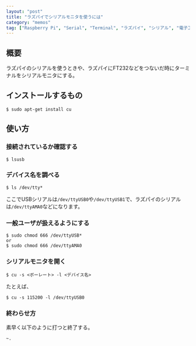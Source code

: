 ```yaml
---
layout: "post"
title: "ラズパイでシリアルモニタを使うには"
category: "memos"
tag: ["Raspberry Pi", "Serial", "Terminal", "ラズパイ", "シリアル", "電子工作", "Arduino", "ターミナル"]
---
```


## 概要

ラズパイのシリアルを使うときや、ラズパイにFT232などをつないだ時にターミナルをシリアルモニタにする。
<!--more-->

## インストールするもの

    $ sudo apt-get install cu

## 使い方

### 接続されているか確認する

    $ lsusb

### デバイス名を調べる

    $ ls /dev/tty*

ここでUSBシリアルは`/dev/ttyUSB0`や`/dev/ttyUSB1`で、ラズパイのシリアルは`/dev/ttyAMA0`などになります。

### 一般ユーザが扱えるようにする

	$ sudo chmod 666 /dev/ttyUSB*
	or
	$ sudo chmod 666 /dev/ttyAMA0

### シリアルモニタを開く

	$ cu -s <ボーレート> -l <デバイス名>

たとえば、

	$ cu -s 115200 -l /dev/ttyUSB0

### 終わらせ方
	
素早く以下のように打つと終了する。

	~.

